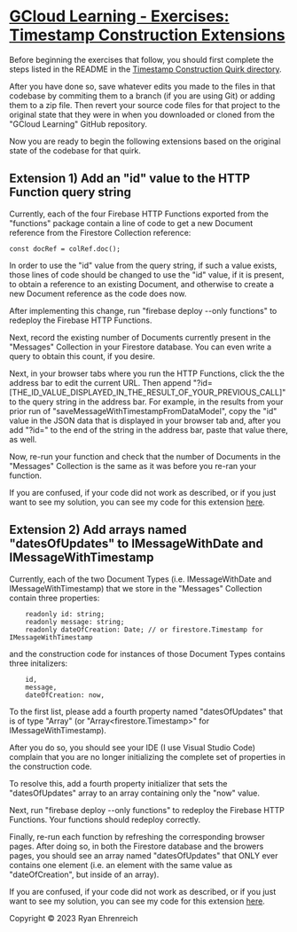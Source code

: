 # [GCloud Learning - Exercises: Timestamp Construction Extensions](https://github.com/rehrenreich/gcloud-learning/tree/main/exercises/timestamp_construction_extensions)

Before beginning the exercises that follow, you should first complete the steps listed in the README in the [Timestamp Construction Quirk directory](https://github.com/rehrenreich/gcloud-learning/tree/main/quirks/timestamp_construction).

After you have done so, save whatever edits you made to the files in that codebase by commiting them to a branch (if you are using Git) or adding them to a zip file. Then revert your source code files for that project to the original state that they were in when you downloaded or cloned from the "GCloud Learning" GitHub repository.

Now you are ready to begin the following extensions based on the original state of the codebase for that quirk.

## Extension 1) Add an "id" value to the HTTP Function query string

Currently, each of the four Firebase HTTP Functions exported from the "functions" package contain a line of code to get a new Document reference from the Firestore Collection reference:

```
const docRef = colRef.doc();
```

In order to use the "id" value from the query string, if such a value exists, those lines of code should be changed to use the "id" value, if it is present, to obtain a reference to an existing Document, and otherwise to create a new Document reference as the code does now.

After implementing this change, run "firebase deploy --only functions" to redeploy the Firebase HTTP Functions.

Next, record the existing number of Documents currently present in the "Messages" Collection in your Firestore database. You can even write a query to obtain this count, if you desire.

Next, in your browser tabs where you run the HTTP Functions, click the the address bar to edit the current URL. Then append "?id=[THE_ID_VALUE_DISPLAYED_IN_THE_RESULT_OF_YOUR_PREVIOUS_CALL]" to the query string in the address bar. For example, in the results from your prior run of "saveMessageWithTimestampFromDataModel", copy the "id" value in the JSON data that is displayed in your browser tab and, after you add "?id=" to the end of the string in the address bar, paste that value there, as well.

Now, re-run your function and check that the number of Documents in the "Messages" Collection is the same as it was before you re-ran your function.

If you are confused, if your code did not work as described, or if you just want to see my solution, you can see my code for this extension [here](https://github.com/rehrenreich/gcloud-learning/tree/main/exercises/timestamp_construction_extensions/extension_01).

## Extension 2) Add arrays named "datesOfUpdates" to IMessageWithDate and IMessageWithTimestamp

Currently, each of the two Document Types (i.e. IMessageWithDate and IMessageWithTimestamp) that we store in the "Messages" Collection contain three properties:

```
    readonly id: string;
    readonly message: string;
    readonly dateOfCreation: Date; // or firestore.Timestamp for IMessageWithTimestamp
```

and the construction code for instances of those Document Types contains three initalizers:

```
    id,
    message,
    dateOfCreation: now,
```

To the first list, please add a fourth property named "datesOfUpdates" that is of type "Array<Date>" (or "Array<firestore.Timestamp>" for IMessageWithTimestamp).

After you do so, you should see your IDE (I use Visual Studio Code) complain that you are no longer initializing the complete set of properties in the construction code.

To resolve this, add a fourth property initializer that sets the "datesOfUpdates" array to an array containing only the "now" value.

Next, run "firebase deploy --only functions" to redeploy the Firebase HTTP Functions. Your functions should redeploy correctly.

Finally, re-run each function by refreshing the corresponding browser pages. After doing so, in both the Firestore database and the browers pages, you should see an array named "datesOfUpdates" that ONLY ever contains one element (i.e. an element with the same value as "dateOfCreation", but inside of an array).

If you are confused, if your code did not work as described, or if you just want to see my solution, you can see my code for this extension [here](https://github.com/rehrenreich/gcloud-learning/tree/main/exercises/timestamp_construction_extensions/extension_02).

Copyright © 2023 Ryan Ehrenreich
